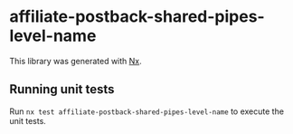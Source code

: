 # affiliate-postback-shared-pipes-level-name

This library was generated with [Nx](https://nx.dev).

## Running unit tests

Run `nx test affiliate-postback-shared-pipes-level-name` to execute the unit tests.
